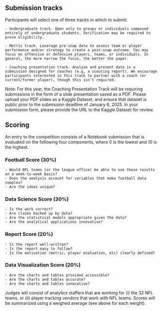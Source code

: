 ## Submission tracks

Participants will select one of three tracks in which to submit.

    - Undergraduate track. Open only to groups or individuals composed entirely of undergraduate students. Verification may be required to prove eligibility.
    
    - Metric track. Leverage pre-snap data to assess team or player performance and/or strategy to create a post-snap outcome. You may focus on offensive or defensive players, teams, or individuals. In general, the more narrow the focus, the better the paper.
    
    - Coaching presentation track. Analyze and present data in a submission designed for coaches (e.g, a scouting report). We encourage participants interested in this track to partner with a coach (or current/former player), though this isn’t required.

Note: For this year, the Coaching Presentation Track will be requiring submissions in the form of a slide presentation saved as a PDF. Please upload your PDF slides as a Kaggle Dataset, and ensure that dataset is public prior to the submission deadline of January 6, 2025. In your submission form, please provide the URL to the Kaggle Dataset for review.

## Scoring

An entry to the competition consists of a Notebook submission that is evaluated on the following four components, where 0 is the lowest and 10 is the highest.

### Football Score (30%)

    - Would NFL teams (or the league office) be able to use these results on a week-to-week basis?
    - Does the analysis account for variables that make football data complex?
    - Are the ideas unique?

### Data Science Score (30%)

    - Is the work correct?
    - Are claims backed up by data?
    - Are the statistical models appropriate given the data?
    - Are the analytical applications innovative?

### Report Score (20%)

    - Is the report well-written?
    - Is the report easy to follow?
    - Is the motivation (metric, player evaluation, etc) clearly defined?

### Data Visualization Score (20%)

    - Are the charts and tables provided accessible?
    - Are the charts and tables accurate?
    - Are the charts and tables innovative?

Judges will consist of analytics staffers that are working for (i) the 32 NFL teams, or (ii) player tracking vendors that work with NFL teams. Scores will be summarized using a weighed average (see above for each weight).